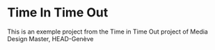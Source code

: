 # Time In Time Out
This is an exemple project from the Time in Time Out project of Media Design Master, HEAD-Genève
